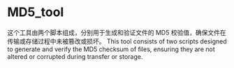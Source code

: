 # MD5_tool
这个工具由两个脚本组成，分别用于生成和验证文件的 MD5 校验值，确保文件在传输或存储过程中未被篡改或损坏。 This tool consists of two scripts designed to generate and verify the MD5 checksum of files, ensuring they are not altered or corrupted during transfer or storage.
